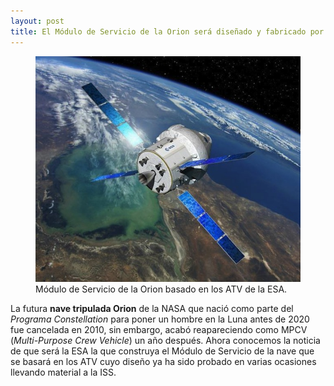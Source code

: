 ```yaml
---
layout: post
title: El Módulo de Servicio de la Orion será diseñado y fabricado por la ESA
---
```


<figure>
<img src="/media/2013/01/esa-orion.jpg" alt="Módulo de Servicio de la Orion" />
<figcaption>Módulo de Servicio de la Orion basado en los ATV de la ESA.</figcaption>
</figure>

La futura **nave tripulada Orion** de la NASA que nació como parte del _Programa Constellation_ para poner un hombre en la Luna antes de 2020 fue cancelada en 2010, sin embargo, acabó reapareciendo como MPCV (_Multi-Purpose Crew Vehicle_) un año después. Ahora conocemos la noticia de que será la ESA la que construya el Módulo de Servicio de la nave que se basará en los ATV cuyo diseño ya ha sido probado en varias ocasiones llevando material a la ISS.
